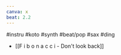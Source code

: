 ```yaml
---
canva: x
beat: 2.2
---
```

#instru #koto #synth #beat/pop #sax #ding 
- [[F i b o n a c c i - Don't look back]]